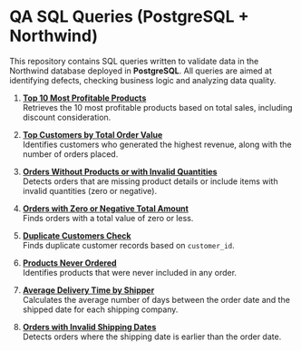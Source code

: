 # QA SQL Queries (PostgreSQL + Northwind)
This repository contains SQL queries written to validate data in the Northwind database deployed in **PostgreSQL**. All queries are aimed at identifying defects, checking business logic and analyzing data quality.

1. **[Top 10 Most Profitable Products](sql/top_10_profitable_products.sql)**  
   Retrieves the 10 most profitable products based on total sales, including discount consideration.

2. **[Top Customers by Total Order Value](sql/top_customers_by_order_value.sql)**  
   Identifies customers who generated the highest revenue, along with the number of orders placed.

3. **[Orders Without Products or with Invalid Quantities](sql/orders_with_missing_or_invalid_products.sql)**  
   Detects orders that are missing product details or include items with invalid quantities (zero or negative).

4. **[Orders with Zero or Negative Total Amount](sql/orders_with_negative_total.sql)**  
   Finds orders with a total value of zero or less.

5. **[Duplicate Customers Check](sql/duplicate_customers.sql)**  
   Finds duplicate customer records based on `customer_id`.

6. **[Products Never Ordered](sql/products_never_ordered.sql)**  
   Identifies products that were never included in any order.

7. **[Average Delivery Time by Shipper](sql/average_delivery_time_by_shipper.sql)**  
   Calculates the average number of days between the order date and the shipped date for each shipping company. 

8. **[Orders with Invalid Shipping Dates](sql/orders_with_invalid_shipping_dates.sql)**  
   Detects orders where the shipping date is earlier than the order date.